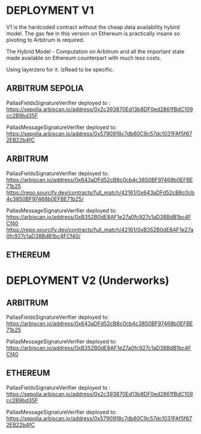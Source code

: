 # DEPLOYMENT V1

V1 is the hardcoded contract without the cheap data availability hybird model.
The gas fee in this version on Ethereum is practically insane so pivoting to Arbitrum is required.

The Hybrid Model - Computation on Arbitrum and all the important state made available on Ethereum
counterpart with much less costs.

Using layerzero for it. lzRead to be specific.

## ARBITRUM SEPOLIA

PallasFieldsSignatureVerifier deployed to : https://sepolia.arbiscan.io/address/0x2c393870Ed13b8DF0ed2861fBdC109cc2B9bd35F

PallasMessageSignatureVerifier deployed to: https://sepolia.arbiscan.io/address/0x5790918c7db60C9c57dc1031FAf5f672EB22b4fC

## ARBITRUM

PallasFieldsSignatureVerifier deployed to: https://arbiscan.io/address/0x643aDFd52cB8c0cb4c3850BF97468b0EFBE71b25
https://repo.sourcify.dev/contracts/full_match/42161/0x643aDFd52cB8c0cb4c3850BF97468b0EFBE71b25/

PallasMessageSignatureVerifier deployed to: https://arbiscan.io/address/0xB352B0dE8AF1e27a0fc927c1aD38BdB1bc4FCf40
https://repo.sourcify.dev/contracts/full_match/42161/0xB352B0dE8AF1e27a0fc927c1aD38BdB1bc4FCf40/

## ETHEREUM

# DEPLOYMENT V2 (Underworks)

## ARBITRUM

PallasFieldsSignatureVerifier deployed to: https://arbiscan.io/address/0x643aDFd52cB8c0cb4c3850BF97468b0EFBE71b25

PallasMessageSignatureVerifier deployed to: https://arbiscan.io/address/0xB352B0dE8AF1e27a0fc927c1aD38BdB1bc4FCf40

## ETHEREUM

PallasFieldsSignatureVerifier deployed to : https://sepolia.arbiscan.io/address/0x2c393870Ed13b8DF0ed2861fBdC109cc2B9bd35F

PallasMessageSignatureVerifier deployed to: https://sepolia.arbiscan.io/address/0x5790918c7db60C9c57dc1031FAf5f672EB22b4fC
